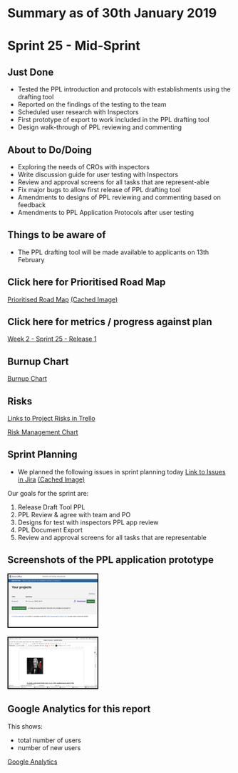 # Summary as of 30th January 2019 

# Sprint 25 - Mid-Sprint

## Just Done
* Tested the PPL introduction and protocols with establishments using the drafting tool
* Reported on the findings of the testing to the team
* Scheduled user research with Inspectors
* First prototype of export to work included in the PPL drafting tool
* Design walk-through of PPL reviewing and commenting

## About to Do/Doing
* Exploring the needs of CROs with inspectors
* Write discussion guide for user testing with Inspectors
* Review and approval screens for all tasks that are represent-able
* Fix major bugs to allow first release of PPL drafting tool
* Amendments to designs of PPL reviewing and commenting based on feedback
* Amendments to PPL Application Protocols after user testing

## Things to be aware of
* The PPL drafting tool will be made available to applicants on 13th February 

## Click here for Prioritised Road Map
[Prioritised Road Map](https://trello.com/b/p7x9hbPV/prioritised-roadmap)    [\(Cached Image\)](graphs/ASLRoadMap30012019.jpg)

## Click here for metrics / progress against plan
[Week 2 - Sprint 25 - Release 1](graphs/progress30012019.png)

## Burnup Chart

[Burnup Chart](burnup30012019.md)

## Risks
[Links to Project Risks in Trello](https://trello.com/b/VuFuCL7t/risk-register-and-kpis-asl-delivery) 

[Risk Management Chart](graphs/risk30012019.png)

## Sprint Planning
* We planned the following issues in sprint planning today [Link to Issues in Jira](https://jira.digital.homeoffice.gov.uk/secure/RapidBoard.jspa?rapidView=261)    [\(Cached Image\)](graphs/sprint30012019.png)

Our goals for the sprint are:
1. Release Draft Tool PPL
2. PPL Review & agree with team and PO
3. Designs for test with inspectors PPL app review
4. PPL Document Export
5. Review and approval screens for all tasks that are representable

## Screenshots of the PPL application prototype
<a href="graphs/proto1_30012019.png"><img src="graphs/proto1_30012019.png" alt="HTML5 Icon" width="200" style="border:2px solid black"></a>
<br>
<br>
<a href="graphs/proto2_30012019.png"><img src="graphs/proto2_30012019.png" alt="HTML5 Icon" width="200" style="border:2px solid black"></a>

## Google Analytics for this report

This shows:
* total number of users
* number of new users

[Google Analytics](graphs/GA30012019.jpg)

